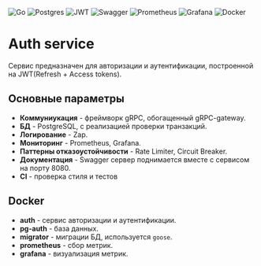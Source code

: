 ![Go](https://img.shields.io/badge/go-%2300ADD8.svg?style=for-the-badge&logo=go&logoColor=white)
![Postgres](https://img.shields.io/badge/postgres-%23316192.svg?style=for-the-badge&logo=postgresql&logoColor=white)
![JWT](https://img.shields.io/badge/JWT-black?style=for-the-badge&logo=JSON%20web%20tokens)
![Swagger](https://img.shields.io/badge/-Swagger-%23Clojure?style=for-the-badge&logo=swagger&logoColor=white)
![Prometheus](https://img.shields.io/badge/Prometheus-E6522C?style=for-the-badge&logo=Prometheus&logoColor=white)
![Grafana](https://img.shields.io/badge/grafana-%23F46800.svg?style=for-the-badge&logo=grafana&logoColor=white)
![Docker](https://img.shields.io/badge/docker-%230db7ed.svg?style=for-the-badge&logo=docker&logoColor=white)

# Auth service
Сервис предназначен для авторизации и аутентификации, построенной на JWT(Refresh + Access tokens). 

## Основные параметры

- **Коммуниукация** - фреймворк gRPC, обогащенный gRPC-gateway. 
- **БД** - PostgreSQL, с реализацией проверки транзакций. 
- **Логирование** - Zap.
- **Мониторинг** - Prometheus, Grafana. 
- **Паттерны отказоустойчивости** - Rate Limiter, Circuit Breaker.
- **Документация** - Swagger сервер поднимается вместе с сервисом на порту 8080.
- **CI** - проверка стиля и тестов

## Docker
- **auth** - сервис авторизации и аутентификации.
- **pg-auth** - база данных.
- **migrator** - миграции БД, используется `goose`.
- **prometheus** - сбор метрик.
- **grafana** - визуализация метрик.


